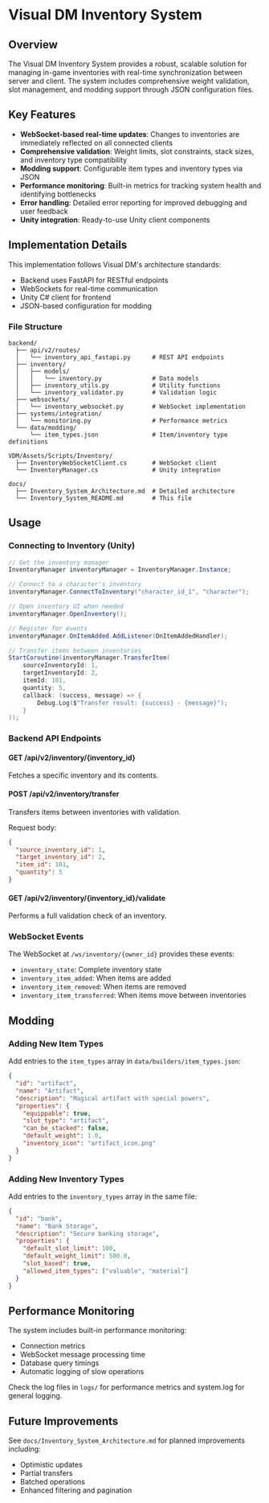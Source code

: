 # Visual DM Inventory System

## Overview

The Visual DM Inventory System provides a robust, scalable solution for managing in-game inventories with real-time synchronization between server and client. The system includes comprehensive weight validation, slot management, and modding support through JSON configuration files.

## Key Features

- **WebSocket-based real-time updates**: Changes to inventories are immediately reflected on all connected clients
- **Comprehensive validation**: Weight limits, slot constraints, stack sizes, and inventory type compatibility
- **Modding support**: Configurable item types and inventory types via JSON
- **Performance monitoring**: Built-in metrics for tracking system health and identifying bottlenecks
- **Error handling**: Detailed error reporting for improved debugging and user feedback
- **Unity integration**: Ready-to-use Unity client components

## Implementation Details

This implementation follows Visual DM's architecture standards:
- Backend uses FastAPI for RESTful endpoints
- WebSockets for real-time communication
- Unity C# client for frontend
- JSON-based configuration for modding

### File Structure

```
backend/
  ├── api/v2/routes/
  │   └── inventory_api_fastapi.py      # REST API endpoints
  ├── inventory/
  │   ├── models/
  │   │   └── inventory.py              # Data models
  │   ├── inventory_utils.py            # Utility functions
  │   └── inventory_validator.py        # Validation logic
  ├── websockets/
  │   └── inventory_websocket.py        # WebSocket implementation
  ├── systems/integration/
  │   └── monitoring.py                 # Performance metrics
  └── data/modding/
      └── item_types.json               # Item/inventory type definitions

VDM/Assets/Scripts/Inventory/
  ├── InventoryWebSocketClient.cs       # WebSocket client
  └── InventoryManager.cs               # Unity integration

docs/
  ├── Inventory_System_Architecture.md  # Detailed architecture
  └── Inventory_System_README.md        # This file
```

## Usage

### Connecting to Inventory (Unity)

```csharp
// Get the inventory manager
InventoryManager inventoryManager = InventoryManager.Instance;

// Connect to a character's inventory
inventoryManager.ConnectToInventory("character_id_1", "character");

// Open inventory UI when needed
inventoryManager.OpenInventory();

// Register for events
inventoryManager.OnItemAdded.AddListener(OnItemAddedHandler);

// Transfer items between inventories
StartCoroutine(inventoryManager.TransferItem(
    sourceInventoryId: 1,
    targetInventoryId: 2,
    itemId: 101,
    quantity: 5,
    callback: (success, message) => {
        Debug.Log($"Transfer result: {success} - {message}");
    }
));
```

### Backend API Endpoints

#### GET /api/v2/inventory/{inventory_id}

Fetches a specific inventory and its contents.

#### POST /api/v2/inventory/transfer

Transfers items between inventories with validation.

Request body:
```json
{
  "source_inventory_id": 1,
  "target_inventory_id": 2,
  "item_id": 101,
  "quantity": 5
}
```

#### GET /api/v2/inventory/{inventory_id}/validate

Performs a full validation check of an inventory.

### WebSocket Events

The WebSocket at `/ws/inventory/{owner_id}` provides these events:

- `inventory_state`: Complete inventory state
- `inventory_item_added`: When items are added
- `inventory_item_removed`: When items are removed
- `inventory_item_transferred`: When items move between inventories

## Modding

### Adding New Item Types

Add entries to the `item_types` array in `data/builders/item_types.json`:

```json
{
  "id": "artifact",
  "name": "Artifact",
  "description": "Magical artifact with special powers",
  "properties": {
    "equippable": true,
    "slot_type": "artifact",
    "can_be_stacked": false,
    "default_weight": 1.0,
    "inventory_icon": "artifact_icon.png"
  }
}
```

### Adding New Inventory Types

Add entries to the `inventory_types` array in the same file:

```json
{
  "id": "bank",
  "name": "Bank Storage",
  "description": "Secure banking storage",
  "properties": {
    "default_slot_limit": 100,
    "default_weight_limit": 500.0,
    "slot_based": true,
    "allowed_item_types": ["valuable", "material"]
  }
}
```

## Performance Monitoring

The system includes built-in performance monitoring:

- Connection metrics
- WebSocket message processing time
- Database query timings
- Automatic logging of slow operations

Check the log files in `logs/` for performance metrics and system.log for general logging.

## Future Improvements

See `docs/Inventory_System_Architecture.md` for planned improvements including:
- Optimistic updates
- Partial transfers
- Batched operations
- Enhanced filtering and pagination 